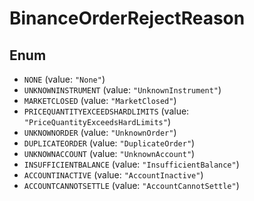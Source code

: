 # BinanceOrderRejectReason

## Enum

* `NONE` (value: `"None"`)
* `UNKNOWNINSTRUMENT` (value: `"UnknownInstrument"`)
* `MARKETCLOSED` (value: `"MarketClosed"`)
* `PRICEQUANTITYEXCEEDSHARDLIMITS` (value: `"PriceQuantityExceedsHardLimits"`)
* `UNKNOWNORDER` (value: `"UnknownOrder"`)
* `DUPLICATEORDER` (value: `"DuplicateOrder"`)
* `UNKNOWNACCOUNT` (value: `"UnknownAccount"`)
* `INSUFFICIENTBALANCE` (value: `"InsufficientBalance"`)
* `ACCOUNTINACTIVE` (value: `"AccountInactive"`)
* `ACCOUNTCANNOTSETTLE` (value: `"AccountCannotSettle"`)
